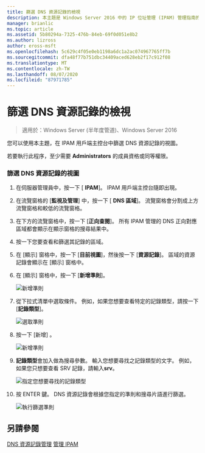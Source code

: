 ```yaml
---
title: 篩選 DNS 資源記錄的檢視
description: 本主題是 Windows Server 2016 中的 IP 位址管理 (IPAM) 管理指南的一部分。
manager: brianlic
ms.topic: article
ms.assetid: 5b80294a-7325-476b-84eb-69f0d051e8b2
ms.author: lizross
author: eross-msft
ms.openlocfilehash: 5c629c4f05e0eb1198a6dc1a2ac074967765ff7b
ms.sourcegitcommit: dfa48f77b751dbc34409aced628eb2f17c912f08
ms.translationtype: MT
ms.contentlocale: zh-TW
ms.lasthandoff: 08/07/2020
ms.locfileid: "87971785"
---
```

# <a name="filter-the-view-of-dns-resource-records"></a>篩選 DNS 資源記錄的檢視

>適用於：Windows Server (半年度管道)、Windows Server 2016

您可以使用本主題，在 IPAM 用戶端主控台中篩選 DNS 資源記錄的視圖。

若要執行此程序，至少需要 **Administrators** 的成員資格或同等權限。

### <a name="to-filter-the-view-of-dns-resource-records"></a>篩選 DNS 資源記錄的視圖

1.  在伺服器管理員中，按一下 [ **IPAM**]。 IPAM 用戶端主控台隨即出現。

2.  在流覽窗格的 [**監視及管理**] 中，按一下 [ **DNS 區域**]。  流覽窗格會分割成上方流覽窗格和較低的流覽窗格。

3.  在下方的流覽窗格中，按一下 [**正向查閱**]。 所有 IPAM 管理的 DNS 正向對應區域都會顯示在顯示窗格的搜尋結果中。

4.  按一下您要查看和篩選其記錄的區域。

5.  在 [顯示] 窗格中，按一下 [**目前視圖**]，然後按一下 [**資源記錄**]。 區域的資源記錄會顯示在 [顯示] 窗格中。

6.  在 [顯示] 窗格中，按一下 [**新增準則**]。

    ![新增準則](../../media/Filter-the-View-of-DNS-Resource-Records/ipam_FilterRR_01.jpg)

7.  從下拉式清單中選取條件。 例如，如果您想要查看特定的記錄類型，請按一下 [**記錄類型**]。

    ![選取準則](../../media/Filter-the-View-of-DNS-Resource-Records/ipam_FilterRR_02.jpg)

8.  按一下 [新增] 。

    ![新增準則](../../media/Filter-the-View-of-DNS-Resource-Records/ipam_FilterRR_03.jpg)

9. **記錄類型**會加入做為搜尋參數。 輸入您想要尋找之記錄類型的文字。 例如，如果您只想要查看 SRV 記錄，請輸入**srv**。

    ![指定您想要尋找的記錄類型](../../media/Filter-the-View-of-DNS-Resource-Records/ipam_FilterRR_04.jpg)

10. 按 ENTER 鍵。 DNS 資源記錄會根據您指定的準則和搜尋片語進行篩選。

    ![執行篩選準則](../../media/Filter-the-View-of-DNS-Resource-Records/ipam_FilterRR_05.jpg)

## <a name="see-also"></a>另請參閱
[DNS 資源記錄管理](DNS-Resource-Record-Management.md) 
[管理 IPAM](Manage-IPAM.md)



